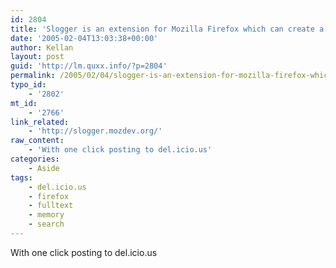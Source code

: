 ```yaml
---
id: 2804
title: 'Slogger is an extension for Mozilla Firefox which can create a customizable browser history'
date: '2005-02-04T13:03:38+00:00'
author: Kellan
layout: post
guid: 'http://lm.quxx.info/?p=2804'
permalink: /2005/02/04/slogger-is-an-extension-for-mozilla-firefox-which-can-create-a-customizable-browser-history/
typo_id:
    - '2802'
mt_id:
    - '2766'
link_related:
    - 'http://slogger.mozdev.org/'
raw_content:
    - 'With one click posting to del.icio.us'
categories:
    - Aside
tags:
    - del.icio.us
    - firefox
    - fulltext
    - memory
    - search
---
```


With one click posting to del.icio.us